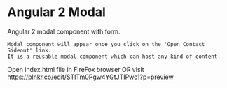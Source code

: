 # Angular 2 Modal

Angular 2 modal component with form.

```
Modal component will appear once you click on the 'Open Contact Sideout' link.
It is a reusable modal component which can host any kind of content.
```

Open index.html file in FireFox browser OR visit https://plnkr.co/edit/STITm0Pgw4YGtJTIPwc1?p=preview
